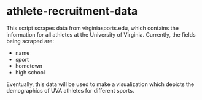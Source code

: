 # athlete-recruitment-data
This script scrapes  data from virginiasports.edu, which contains the information for all athletes at the University of Virginia.
Currently, the fields being scraped are: 

- name
- sport
- hometown
- high school

Eventually, this data will be used to make a visualization which depicts the demographics of UVA athletes for different sports.
